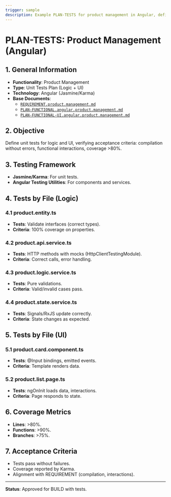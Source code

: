 ```yaml
---
trigger: sample
description: Example PLAN-TESTS for product management in Angular, defining unit tests for logic and UI.
---
```


# PLAN-TESTS: Product Management (Angular)

## 1. General Information
- **Functionality**: Product Management
- **Type**: Unit Tests Plan (Logic + UI)
- **Technology**: Angular (Jasmine/Karma)
- **Base Documents**:
  - [`REQUIREMENT.product.management.md`](angular-frontend/src/app/modules/product/akuri-specs/REQUIREMENT.product.management.md)
  - [`PLAN-FUNCTIONAL.angular.product.management.md`](angular-frontend/src/app/modules/product/akuri-specs/PLAN-FUNCTIONAL.angular.product.management.md)
  - [`PLAN-FUNCTIONAL-UI.angular.product.management.md`](angular-frontend/src/app/modules/product/akuri-specs/PLAN-FUNCTIONAL-UI.angular.product.management.md)

## 2. Objective
Define unit tests for logic and UI, verifying acceptance criteria: compilation without errors, functional interactions, coverage >80%.

## 3. Testing Framework
- **Jasmine/Karma**: For unit tests.
- **Angular Testing Utilities**: For components and services.

## 4. Tests by File (Logic)

### 4.1 product.entity.ts
- **Tests**: Validate interfaces (correct types).
- **Criteria**: 100% coverage on properties.

### 4.2 product.api.service.ts
- **Tests**: HTTP methods with mocks (HttpClientTestingModule).
- **Criteria**: Correct calls, error handling.

### 4.3 product.logic.service.ts
- **Tests**: Pure validations.
- **Criteria**: Valid/invalid cases pass.

### 4.4 product.state.service.ts
- **Tests**: Signals/RxJS update correctly.
- **Criteria**: State changes as expected.

## 5. Tests by File (UI)

### 5.1 product.card.component.ts
- **Tests**: @Input bindings, emitted events.
- **Criteria**: Template renders data.

### 5.2 product.list.page.ts
- **Tests**: ngOnInit loads data, interactions.
- **Criteria**: Page responds to state.

## 6. Coverage Metrics
- **Lines**: >80%.
- **Functions**: >90%.
- **Branches**: >75%.

## 7. Acceptance Criteria
- Tests pass without failures.
- Coverage reported by Karma.
- Alignment with REQUIREMENT (compilation, interactions).

---

**Status**: Approved for BUILD with tests.